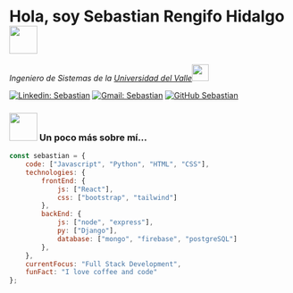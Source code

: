 <h1> Hola, soy Sebastian Rengifo Hidalgo <img src="https://media.giphy.com/media/mGcNjsfWAjY5AEZNw6/giphy.gif" width="50"></h1>

<p><em>Ingeniero de Sistemas de la <a href="https://www.univalle.edu.co/">Universidad del Valle</a><img src="https://media.giphy.com/media/fYSnHlufseco8Fh93Z/giphy.gif" width="30"></em></p>

[![Linkedin: Sebastian](https://img.shields.io/badge/-Linkedin-blue?style=flat-square&logo=Linkedin&logoColor=white&link=https://www.linkedin.com/in/sebastian-rengifo-hidalgo-6368942b9/)](https://www.linkedin.com/in/sebastian-rengifo-hidalgo-6368942b9/)
[![Gmail: Sebastian](https://img.shields.io/badge/-Gmail-red?style=flat-square&logo=Gmail&logoColor=white)](mailto:sebastianrengifohidalgo@gmail.com)
[![GitHub Sebastian](https://img.shields.io/github/followers/sebasrh7?label=follow&style=social)](https://github.com/sebasrh7)


### <img src="https://media.giphy.com/media/VgCDAzcKvsR6OM0uWg/giphy.gif" width="50"> Un poco más sobre mí...

````js
const sebastian = {
    code: ["Javascript", "Python", "HTML", "CSS"],
    technologies: {
        frontEnd: {
            js: ["React"],
            css: ["bootstrap", "tailwind"]
        },
        backEnd: {
            js: ["node", "express"],
            py: ["Django"],
            database: ["mongo", "firebase", "postgreSQL"]
        },
    },
    currentFocus: "Full Stack Development",
    funFact: "I love coffee and code"
};
````
